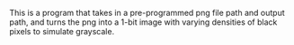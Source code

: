 This is a program that takes in a pre-programmed png file path and output path, and turns the png into a 1-bit image with varying densities of black pixels to simulate grayscale.
